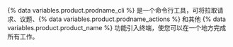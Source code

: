 {% data variables.product.prodname_cli %} 是一个命令行工具，可将拉取请求、议题、{% data variables.product.prodname_actions %} 和其他 {% data variables.product.product_name %} 功能引入终端，使您可以在一个地方完成所有工作。